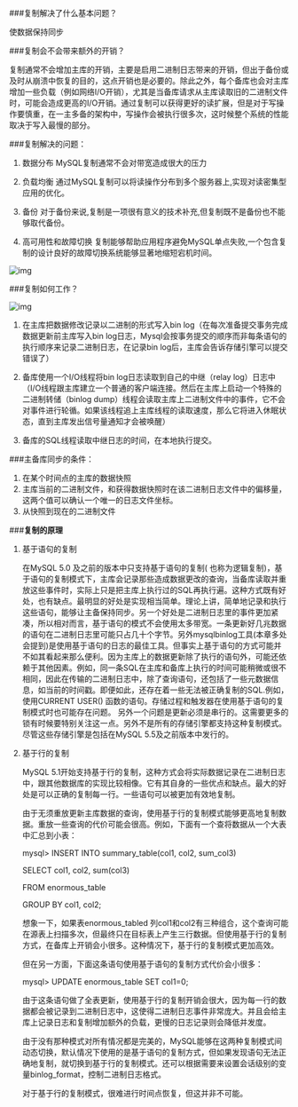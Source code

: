 ###复制解决了什么基本问题？

 使数据保持同步

###复制会不会带来额外的开销？

  复制通常不会增加主库的开销，主要是启用二进制日志带来的开销，但出于备份或及时从崩溃中恢复的目的，这点开销也是必要的。除此之外，每个备库也会对主库增加一些负载（例如网络I/O开销），尤其是当备库请求从主库读取旧的二进制文件时，可能会造成更高的I/O开销。通过复制可以获得更好的读扩展，但是对于写操作要慎重，在一主多备的架构中，写操作会被执行很多次，这时候整个系统的性能取决于写入最慢的部分。

###复制解决的问题：

1. 数据分布  MySQL复制通常不会对带宽造成很大的压力

2. 负载均衡 通过MySQL复制可以将读操作分布到多个服务器上,实现对读密集型应用的优化。

3. 备份 对于备份来说,复制是一项很有意义的技术补充,但复制既不是备份也不能够取代备份。

4. 高可用性和故障切换 复制能够帮助应用程序避免MySQL单点失败,一个包含复制的设计良好的故障切换系统能够显著地缩短宕机时间。



![img](https://mmbiz.qpic.cn/mmbiz_gif/US10Gcd0tQEfcffueY0reDaT8agHibMbk6Pqc4ibhiccO8Pz07m9jJ4eyuPZVomxWiac5FdicwB3aOub11CqBzXQrjw/640)

###复制如何工作？

![img](https://mmbiz.qpic.cn/mmbiz_jpg/n15FO1euP4UIbQcsTbYKh5Pl9nKfL5Vr7tLMEk9BMMCicQE9j3XKYhsQ8PugtbZ9WaMLTWPeV6qicIsyEPwVkR2w/640?wx_fmt=jpeg)

1. 在主库把数据修改记录以二进制的形式写入bin log（在每次准备提交事务完成数据更新前主库写入bin log日志，Mysql会按事务提交的顺序而非每条语句的执行顺序来记录二进制日志，在记录bin log后，主库会告诉存储引擎可以提交错误了）
2.  备库使用一个I/O线程将bin log日志读取到自己的中继（relay log）日志中（I/O线程跟主库建立一个普通的客户端连接。然后在主库上启动一个特殊的二进制转储（binlog dump）线程会读取主库上二进制文件中的事件，它不会对事件进行轮循。如果该线程追上主库线程的读取速度，那么它将进入休眠状态，直到主库发出信号量通知才会被唤醒）

3. 备库的SQL线程读取中继日志的时间，在本地执行提交。



###主备库同步的条件：

1.  在某个时间点的主库的数据快照
2. 主库当前的二进制文件，和获得数据快照时在该二进制日志文件中的偏移量，这两个值可以确认一个唯一的日志文件坐标。
3. 从快照到现在的二进制文件

###**复制的原理**

1. 基于语句的复制

   在MySQL 5.0 及之前的版本中只支持基于语句的复制( 也称为逻辑复制)，基于语句的复制模式下，主库会记录那些造成数据更改的查询，当备库读取并重放这些事件时，实际上只是把主库上执行过的SQL再执行遍。这种方式既有好处，也有缺点。最明显的好处是实现相当简单。理论上讲，简单地记录和执行这些语句，能够让主备保持同步。另一个好处是二进制日志里的事件更加紧凑，所以相对而言，基于语句的模式不会使用太多带宽。一条更新好几兆数据的语句在二进制日志里可能只占几十个字节。另外mysqlbinlog工具(本章多处会提到)是使用基于语句的日志的最佳工具。但事实上基于语句的方式可能并不如其看起来那么便利。因为主库上的数据更新除了执行的语句外，可能还依赖于其他因素。例如，同一条SQL在主库和备库上执行的时间可能稍微或很不相同，因此在传输的二进制日志中，除了查询语句，还包括了一些元数据信息，如当前的时间戳。即便如此，还存在着一些无法被正确复制的SQL.例如，使用CURRENT USER() 函数的语句。存储过程和触发器在使用基于语句的复制模式时也可能存在问题。 另外一个问题是更新必须是串行的。这需要更多的锁有时候要特别关注这一点。另外不是所有的存储引擎都支持这种复制模式。尽管这些存储引擎是包括在MySQL 5.5及之前版本中发行的。

2. 基于行的复制

   MySQL 5.1开始支持基于行的复制，这种方式会将实际数据记录在二进制日志中，跟其他数据库的实现比较相像。它有其自身的一些优点和缺点。最大的好处是可以正确的复制每一行。一些语句可以被更加有效地复制。

   由于无须重放更新主库数据的查询，使用基于行的复制模式能够更高地复制数据。重放一些查询的代价可能会很高。例如，下面有一个查将数据从一个大表中汇总到小表：

   mysql> INSERT INTO summary_table(col1, col2, sum_col3)

   SELECT col1, col2, sum(col3)

   FROM enormous_table

   GROUP BY col1, col2;

   想象一下，如果表enormous_tabled 列col1和col2有三种组合，这个查询可能在源表上扫描多次，但最终只在目标表上产生三行数据。但使用基于行的复制方式，在备库上开销会小很多。这种情况下，基于行的复制模式更加高效。

   但在另一方面，下面这条语句使用基于语句的复制方式代价会小很多：

   mysql> UPDATE enormous_table SET col1=0;

   由于这条语句做了全表更新，使用基于行的复制开销会很大，因为每一行的数据都会被记录到二进制日志中，这使得二进制日志事件非常庞大。并且会给主库上记录日志和复制增加额外的负载，更慢的日志记录则会降低并发度。

   由于没有那种模式对所有情况都是完美的，MySQL能够在这两种复制模式间动态切换，默认情况下使用的是基于语句的复制方式，但如果发现语句无法正确地复制，就切换到基于行的复制模式。还可以根据需要来设置会话级别的变量binlog_format，控制二进制日志格式。

   对于基于行的复制模式，很难进行时间点恢复，但这并非不可能。